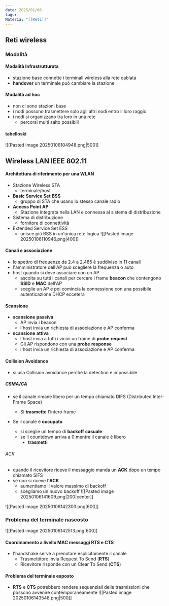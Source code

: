 ```yaml
---
date: 2025/01/06
tags: 
Materia: "[[Reti]]"
---
```

## Reti wireless
### Modalità
#### Modalità Infrastrutturata
- stazione base connette i terminali wireless alla rete cablata
- **handover** un terminale può cambiare la stazione
#### Modalità ad hoc
- non ci sono stazioni base
- i nodi possono trasmettere solo agli altri nodi entro il loro raggio
- i nodi si organizzano tra loro in una rete
	- percorsi multi salto possibili
#### tabelloski
![[Pasted image 20250106104948.png|500]]


## Wireless LAN IEEE 802.11
#### Architettura di riferimento per una WLAN
- Stazione Wireless STA
	- terminale/host
- **Basic Service Set** **BSS**
	- gruppo di STA che usano lo stesso canale radio
- **Access Point AP**
	- Stazione integrata nella LAN e connessa al sistema di distribuzione
- Sistema di distribuzione
	- fornitore di connettività
- Extended Service Set ESS
	- unisce più BSS in un'unica rete logica
![[Pasted image 20250106110946.png|400]]

#### Canali e associazione
- lo spettro di frequenze da 2.4 a 2.485 è suddiviso in 11 canali
- l'amministratore dell'AP può scegliere la frequenza o auto
- host quando si deve associare con un AP
	- ascolta su tutti i canali per cercare i frame **beacon** che contengono **SSID** e **MAC** dell'AP
	- sceglie un AP e poi comincia la connessione con una possibile autenticazione DHCP eccetera

#### Scansione
- **scansione** **passiva**
	- AP invia i beacon
	- l'host invia un richiesta di associazione e AP conferma
- **scansione** **attiva**
	- l'host invia a tutti i vicini un frame di **probe** **request**
	- Gli AP rispondono con una **probe** **response**
	- l'host invia un richiesta di associazione e AP conferma


#### Collision Avoidance
- si usa Collision avoidance perchè la detection è impossibile
##### CSMA/CA
- se il canale rimane libero per un tempo chiamato DIFS (Distributed Inter-Frame Space)
	- Si **trasmette** l'intero frame
	
- Se il canale è **occupato**
	- si sceglie un tempo di **backoff** **casuale**
	- se il countdown arriva a 0 mentre il canale è libero
		- **trasmetti**

###### ACK
- quando il ricevitore riceve il messaggio manda un **ACK** dopo un tempo chiamato SIFS
- se non si riceve l'**ACK**
	- aumentiamo il valore massimo di  backoff
	- scegliamo un nuovo backoff
![[Pasted image 20250106141609.png|200|center]]


![[Pasted image 20250106142303.png|600]]

### Problema del terminale nascosto
![[Pasted image 20250106142513.png|600]]
#### Coordinamento a livello MAC messaggi RTS e CTS
- l'handshake serve a prenotare esplicitamente il canale
	- Trasmettitore invia Request To Send (**RTS**)
	- Ricevitore risponde con un Clear To Send (**CTS**)

#### Problema del terminale esposto
- **RTS** e **CTS** potrebbero rendere sequenziali delle trasmissioni che possono avvenire contemporaneamente
![[Pasted image 20250106143548.png|500]]

